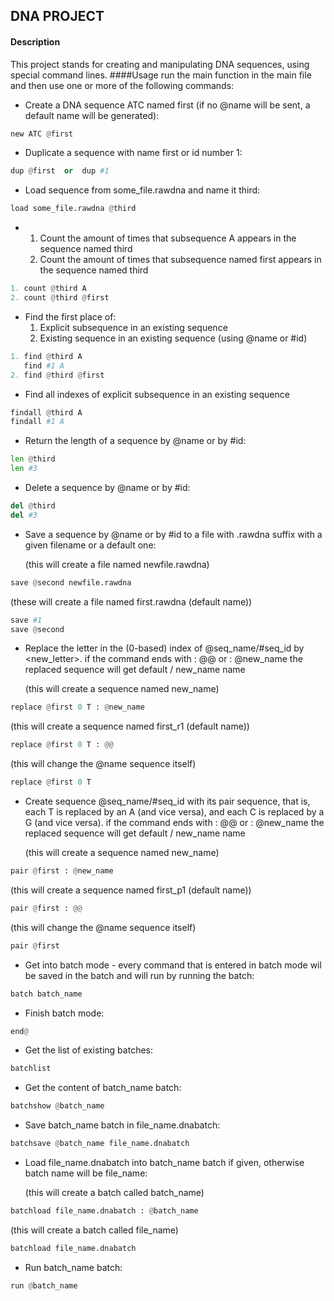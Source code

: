 ## DNA PROJECT
#### Description
This project stands for creating and manipulating DNA sequences,
using special command lines.
####Usage
run the main function in the main file
and then use one or more of the following commands:
* Create a DNA sequence ATC named first (if no @name will be sent, a default name will be generated):
```python
new ATC @first
```
* Duplicate a sequence with name first or id number 1:
  
```python
dup @first  or  dup #1
```
* Load sequence from some_file.rawdna and name it third:
```python
load some_file.rawdna @third
```
* 1. Count the amount of times that subsequence A appears in the sequence named third
  2. Count the amount of times that subsequence named first appears in the sequence named third
 
```python
1. count @third A
2. count @third @first
```
* Find the first place of:
  1. Explicit subsequence in an existing sequence 
  2. Existing sequence  in an existing sequence (using @name or #id)
 ```python
1. find @third A 
    find #1 A
2. find @third @first
```
* Find all indexes of explicit subsequence in an existing sequence
 ```python
 findall @third A 
 findall #1 A
```  
* Return the length of a sequence by @name or by #id:
 ```python
len @third 
len #3
``` 
* Delete a sequence by @name or by #id:
 ```python
del @third 
del #3
```
* Save a sequence by @name or by #id to a file with .rawdna suffix with a given filename or a default one:

  (this will create a file named newfile.rawdna)
 ```python
save @second newfile.rawdna
 ```
   (these will create a file named first.rawdna (default name))
 ```python
save #1 
save @second
```
* Replace the letter in the (0-based) index of @seq_name/#seq_id by <new_letter>.
  if the command ends with : @@ or : @new_name the replaced sequence will get default / new_name name

  (this will create a sequence named new_name)
 ```python
replace @first 0 T : @new_name
 ```
  (this will create a sequence named first_r1 (default name))
 ```python
replace @first 0 T : @@
 ```
  (this will change the @name sequence itself)
 ```python
replace @first 0 T
```
* Create sequence @seq_name/#seq_id with its pair sequence, 
that is, each T is replaced by an A (and vice versa), and each 
C is replaced by a G (and vice versa). if the command ends 
with : @@ or : @new_name the replaced sequence will get default / new_name name

  (this will create a sequence named new_name)
 ```python
pair @first : @new_name
 ```
  (this will create a sequence named first_p1 (default name))
 ```python
pair @first : @@
 ```
  (this will change the @name sequence itself)
 ```python
pair @first
```
* Get into batch mode - every command that is entered in batch mode wil be saved in the batch and will run by running the batch:
 ```python
batch batch_name
```
* Finish batch mode:
 ```python
end@
```
* Get the list of existing batches:
 ```python
batchlist
```
* Get the content of batch_name batch:
 ```python
batchshow @batch_name
```
* Save batch_name batch in file_name.dnabatch:
 ```python
batchsave @batch_name file_name.dnabatch
```
* Load file_name.dnabatch into batch_name batch if given,
  otherwise batch name will be file_name:

  (this will create a batch called batch_name)
 ```python
batchload file_name.dnabatch : @batch_name
 ```
  (this will create a batch called file_name)
 ```python
batchload file_name.dnabatch
```
* Run batch_name batch:
```python
run @batch_name
```
